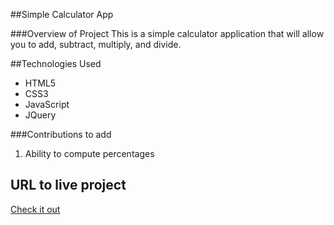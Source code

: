 ##Simple Calculator App

###Overview of Project
This is a simple calculator application that will allow you to add, subtract, multiply, and divide.

##Technologies Used
* HTML5
* CSS3
* JavaScript
* JQuery

###Contributions to add
1. Ability to compute percentages

## URL to live project
[Check it out](http://kendricksimplecalculator.surge.sh/)
